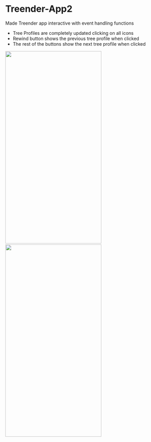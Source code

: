 # Treender-App2

Made Treender app interactive with event handling functions 
- Tree Profiles are completely updated clicking on all icons 
- Rewind button shows the previous tree profile when clicked
- The rest of the buttons show the next tree profile when clicked


<img src="https://user-images.githubusercontent.com/90239677/203517710-384efb61-60c0-4b7e-9ef8-735ef12fc923.gif" width="300" height="600">&nbsp;&nbsp;&nbsp;&nbsp;<img src="https://user-images.githubusercontent.com/90239677/203517968-731ff725-7fd0-44c9-a749-254dbef858e4.gif" width="300" height="600">

